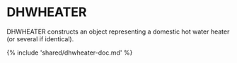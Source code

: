 # DHWHEATER

DHWHEATER constructs an object representing a domestic hot water heater (or several if identical).

{% include 'shared/dhwheater-doc.md' %}
